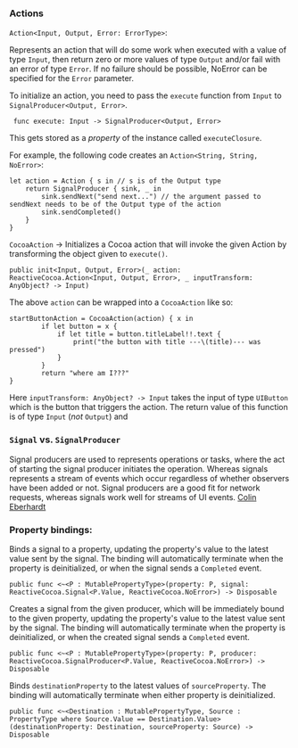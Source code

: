 ### Actions

`Action<Input, Output, Error: ErrorType>`:

Represents an action that will do some work when executed with a value of type `Input`, then return zero or more values of type `Output` and/or fail with an error of type `Error`. If no failure should be possible, NoError can be specified for the `Error` parameter.

To initialize an action, you need to pass the `execute` function from `Input` to `SignalProducer<Output, Error>`.

     func execute: Input -> SignalProducer<Output, Error>

This gets stored as a _property_ of the instance called `executeClosure`. 

For example, the following code creates an `Action<String, String, NoError>`:

    let action = Action { s in // s is of the Output type
        return SignalProducer { sink, _ in
            sink.sendNext("send next...") // the argument passed to sendNext needs to be of the Output type of the action
            sink.sendCompleted()
        }
    }

`CocoaAction` -> Initializes a Cocoa action that will invoke the given Action by transforming the object given to `execute()`.

`public init<Input, Output, Error>(_ action: ReactiveCocoa.Action<Input, Output, Error>, _ inputTransform: AnyObject? -> Input)`

The above `action` can be wrapped into a `CocoaAction` like so:

    startButtonAction = CocoaAction(action) { x in
            if let button = x {
                if let title = button.titleLabel!!.text {
                    print("the button with title ---\(title)--- was pressed")
                }
            }
            return "where am I???"
    }

Here `inputTransform: AnyObject? -> Input` takes the input of type `UIButton` which is the button that triggers the action. The return value of this function is of type `Input` (_not_ `Output`) and


### `Signal` vs. `SignalProducer`

Signal producers are used to represents operations or tasks, where the act of starting the signal producer initiates the operation. Whereas signals represents a stream of events which occur regardless of whether observers have been added or not. Signal producers are a good fit for network requests, whereas signals work well for streams of UI events. [Colin Eberhardt](http://blog.scottlogic.com/2015/04/28/reactive-cocoa-3-continued.html)


### Property bindings:

Binds a signal to a property, updating the property's value to the latest value sent by the signal.
The binding will automatically terminate when the property is deinitialized, or when the signal sends a `Completed` event.

`public func <~<P : MutablePropertyType>(property: P, signal: ReactiveCocoa.Signal<P.Value, ReactiveCocoa.NoError>) -> Disposable`


Creates a signal from the given producer, which will be immediately bound to the given property, updating the property's value to the latest value sent by the signal.
The binding will automatically terminate when the property is deinitialized, or when the created signal sends a `Completed` event.

`public func <~<P : MutablePropertyType>(property: P, producer: ReactiveCocoa.SignalProducer<P.Value, ReactiveCocoa.NoError>) -> Disposable`


Binds `destinationProperty` to the latest values of `sourceProperty`. The binding will automatically terminate when either property is deinitialized.

`public func <~<Destination : MutablePropertyType, Source : PropertyType where Source.Value == Destination.Value>(destinationProperty: Destination, sourceProperty: Source) -> Disposable`
